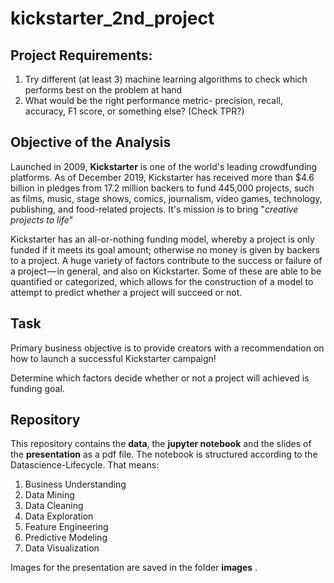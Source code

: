 # kickstarter_2nd_project

## Project Requirements:
1. Try different (at least 3) machine learning algorithms to check which performs best on the problem at hand
2. What would be the right performance metric- precision, recall, accuracy, F1 score, or something else? (Check TPR?)


## Objective of the Analysis 
Launched in 2009, **Kickstarter** is one of the world's leading crowdfunding platforms. As of December 2019, Kickstarter has received more than $4.6 billion in pledges from 17.2 million backers to fund 445,000 projects, such as films, music, stage shows, comics, journalism, video games, technology, publishing, and food-related projects. It's mission is to bring "*creative projects to life*"

Kickstarter has an all-or-nothing funding model, whereby a project is only funded if it meets its goal amount; otherwise no money is given by backers to a project.
A huge variety of factors contribute to the success or failure of a project — in general, and also on Kickstarter. Some of these are able to be quantified or categorized, which allows for the construction of a model to attempt to predict whether a project will succeed or not.

## Task
Primary business objective is to provide creators with a recommendation on how to launch a successful Kickstarter campaign!

Determine which factors decide whether or not a project will achieved is funding goal.

## Repository

This repository contains the **data**, the **jupyter notebook** and the slides of the **presentation** as a pdf file.
The notebook is structured according to the Datascience-Lifecycle. That means:
1. Business Understanding
2. Data Mining
3. Data Cleaning
4. Data Exploration
5. Feature Engineering
6. Predictive Modeling
7. Data Visualization


Images for the presentation are  saved in the folder **images** .


